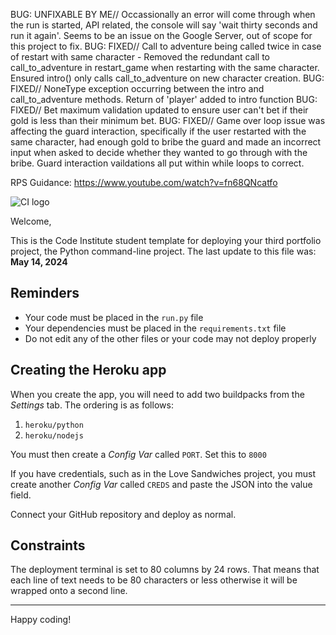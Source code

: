 BUG: UNFIXABLE BY ME// Occassionally an error will come through when the run is started, API related, the console will say 'wait thirty seconds and run it again'. Seems to be an issue on the Google Server, out of scope for this project to fix.
BUG: FIXED// Call to adventure being called twice in case of restart with same character - Removed the redundant call to call_to_adventure in restart_game when restarting with the same character. Ensured intro() only calls call_to_adventure on new character creation.
BUG: FIXED// NoneType exception occurring between the intro and call_to_adventure methods. Return of 'player' added to intro function
BUG: FIXED// Bet maximum validation updated to ensure user can't bet if their gold is less than their minimum bet.
BUG: FIXED// Game over loop issue was affecting the guard interaction, specifically if the user restarted with the same character, had enough gold to bribe the guard and made an incorrect input when asked to decide whether they wanted to go through with the bribe. Guard interaction vaildations all put within while loops to correct.

RPS Guidance: https://www.youtube.com/watch?v=fn68QNcatfo

![CI logo](https://codeinstitute.s3.amazonaws.com/fullstack/ci_logo_small.png)

Welcome,

This is the Code Institute student template for deploying your third portfolio project, the Python command-line project. The last update to this file was: **May 14, 2024**

## Reminders

- Your code must be placed in the `run.py` file
- Your dependencies must be placed in the `requirements.txt` file
- Do not edit any of the other files or your code may not deploy properly

## Creating the Heroku app

When you create the app, you will need to add two buildpacks from the _Settings_ tab. The ordering is as follows:

1. `heroku/python`
2. `heroku/nodejs`

You must then create a _Config Var_ called `PORT`. Set this to `8000`

If you have credentials, such as in the Love Sandwiches project, you must create another _Config Var_ called `CREDS` and paste the JSON into the value field.

Connect your GitHub repository and deploy as normal.

## Constraints

The deployment terminal is set to 80 columns by 24 rows. That means that each line of text needs to be 80 characters or less otherwise it will be wrapped onto a second line.

---

Happy coding!
